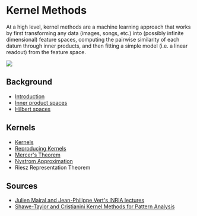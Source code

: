# Kernel Methods

At a high level, kernel methods are a machine learning approach that works by
first transforming any data (images, songs, etc.) into (possibly infinite dimensional) feature spaces,
computing the pairwise similarity of each datum through inner products, and then fitting a simple
model (i.e. a linear readout) from the feature space.

![](kernel_methods/kernel_methods_diagram.pngIal)


## Background

- [Introduction](kernel_methods/introduction.md)
- [Inner product spaces](/content/learning/linear_algebra.html#inner-product-spaces)
- [Hilbert spaces](/content/learning/linear_algebra.html#hilbert-spaces)

## Kernels
- [Kernels](kernel_methods/kernels.md)
- [Reproducing Kernels](kernel_methods/reproducing_kernels.md)
- [Mercer's Theorem](kernel_methods/mercers_theorem.md)
- [Nystrom Approximation](kernel_methods/nystrom_method.md)
- Riesz Representation Theorem


## Sources
- [Julien Mairal and Jean-Philippe Vert's INRIA lectures](https://www.youtube.com/watch?v=IzGS8uKc5E4)
- [Shawe-Taylor and Cristianini Kernel Methods for Pattern Analysis](https://people.eecs.berkeley.edu/~jordan/kernels)
